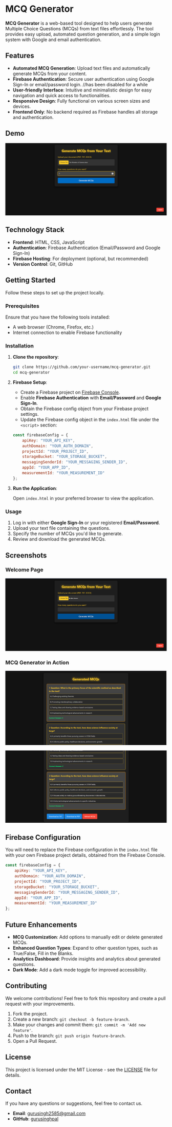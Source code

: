 
# MCQ Generator

**MCQ Generator** is a web-based tool designed to help users generate Multiple Choice Questions (MCQs) from text files effortlessly. The tool provides easy upload, automated question generation, and a simple login system with Google and email authentication.

## Features

- **Automated MCQ Generation**: Upload text files and automatically generate MCQs from your content.
- **Firebase Authentication**: Secure user authentication using Google Sign-In or email/password login. //has been disabled for a while
- **User-friendly Interface**: Intuitive and minimalistic design for easy navigation and quick access to functionalities.
- **Responsive Design**: Fully functional on various screen sizes and devices.
- **Frontend Only**: No backend required as Firebase handles all storage and authentication.

## Demo

![Tool Visual](images/image.png)

## Technology Stack

- **Frontend**: HTML, CSS, JavaScript
- **Authentication**: Firebase Authentication (Email/Password and Google Sign-In)
- **Firebase Hosting**: For deployment (optional, but recommended)
- **Version Control**: Git, GitHub

## Getting Started

Follow these steps to set up the project locally.

### Prerequisites

Ensure that you have the following tools installed:

- A web browser (Chrome, Firefox, etc.)
- Internet connection to enable Firebase functionality

### Installation

1. **Clone the repository**:

   ```bash
   git clone https://github.com/your-username/mcq-generator.git
   cd mcq-generator
   ```

2. **Firebase Setup**:

   - Create a Firebase project on [Firebase Console](https://console.firebase.google.com/).
   - Enable **Firebase Authentication** with **Email/Password** and **Google Sign-In**.
   - Obtain the Firebase config object from your Firebase project settings.
   - Update the Firebase config object in the `index.html` file under the `<script>` section:

   ```javascript
   const firebaseConfig = {
       apiKey: "YOUR_API_KEY",
       authDomain: "YOUR_AUTH_DOMAIN",
       projectId: "YOUR_PROJECT_ID",
       storageBucket: "YOUR_STORAGE_BUCKET",
       messagingSenderId: "YOUR_MESSAGING_SENDER_ID",
       appId: "YOUR_APP_ID",
       measurementId: "YOUR_MEASUREMENT_ID"
   };
   ```

3. **Run the Application**:

   Open `index.html` in your preferred browser to view the application.

### Usage

1. Log in with either **Google Sign-In** or your registered **Email/Password**.
2. Upload your text file containing the questions.
3. Specify the number of MCQs you'd like to generate.
4. Review and download the generated MCQs.

## Screenshots

### Welcome Page
![Welcome Page](images/welcome.png)

### MCQ Generator in Action
![MCQ Generator](images/mcq-generator.png)

![MCQ Generator](images/mcq-generator2.png)

## Firebase Configuration

You will need to replace the Firebase configuration in the `index.html` file with your own Firebase project details, obtained from the Firebase Console.

```javascript
const firebaseConfig = {
    apiKey: "YOUR_API_KEY",
    authDomain: "YOUR_AUTH_DOMAIN",
    projectId: "YOUR_PROJECT_ID",
    storageBucket: "YOUR_STORAGE_BUCKET",
    messagingSenderId: "YOUR_MESSAGING_SENDER_ID",
    appId: "YOUR_APP_ID",
    measurementId: "YOUR_MEASUREMENT_ID"
};
```

## Future Enhancements

- **MCQ Customization**: Add options to manually edit or delete generated MCQs.
- **Enhanced Question Types**: Expand to other question types, such as True/False, Fill in the Blanks.
- **Analytics Dashboard**: Provide insights and analytics about generated questions.
- **Dark Mode**: Add a dark mode toggle for improved accessibility.

## Contributing

We welcome contributions! Feel free to fork this repository and create a pull request with your improvements.

1. Fork the project.
2. Create a new branch: `git checkout -b feature-branch`.
3. Make your changes and commit them: `git commit -m 'Add new feature'`.
4. Push to the branch: `git push origin feature-branch`.
5. Open a Pull Request.

## License

This project is licensed under the MIT License - see the [LICENSE](LICENSE) file for details.

## Contact

If you have any questions or suggestions, feel free to contact us.

- **Email**: [gurusingh2585@gmail.com](mailto:gurusingh2585@gmail.com)
- **GitHub**: [gurusinghpal](https://github.com/gurusinghpal)
